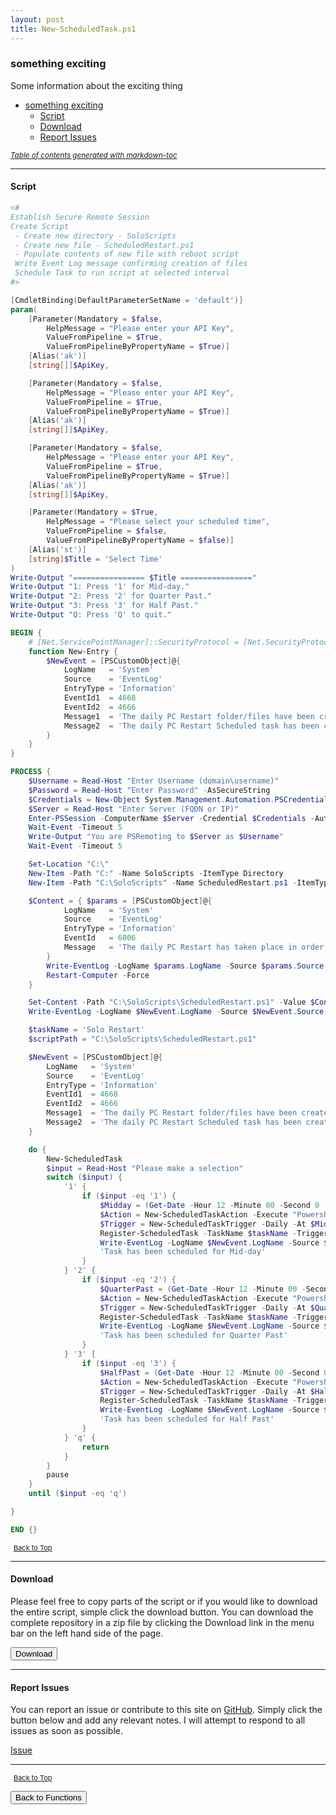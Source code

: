 ```yaml
---
layout: post
title: New-ScheduledTask.ps1
---
```


### something exciting

Some information about the exciting thing

- [something exciting](#something-exciting)
  - [Script](#script)
  - [Download](#download)
  - [Report Issues](#report-issues)

<small><i><a href='http://ecotrust-canada.github.io/markdown-toc/'>Table of contents generated with markdown-toc</a></i></small>

---

#### Script

```powershell
<#
Establish Secure Remote Session
Create Script
 - Create new directory - SoloScripts
 - Create new file - ScheduledRestart.ps1
 - Populate contents of new file with reboot script
 Write Event Log message confirming creation of files
 Schedule Task to run script at selected interval
#>

[CmdletBinding(DefaultParameterSetName = 'default')]
param(
    [Parameter(Mandatory = $false,
        HelpMessage = "Please enter your API Key",
        ValueFromPipeline = $True,
        ValueFromPipelineByPropertyName = $True)]
    [Alias('ak')]
    [string[]]$ApiKey,

    [Parameter(Mandatory = $false,
        HelpMessage = "Please enter your API Key",
        ValueFromPipeline = $True,
        ValueFromPipelineByPropertyName = $True)]
    [Alias('ak')]
    [string[]]$ApiKey,

    [Parameter(Mandatory = $false,
        HelpMessage = "Please enter your API Key",
        ValueFromPipeline = $True,
        ValueFromPipelineByPropertyName = $True)]
    [Alias('ak')]
    [string[]]$ApiKey,

    [Parameter(Mandatory = $True,
        HelpMessage = "Please select your scheduled time",
        ValueFromPipeline = $false,
        ValueFromPipelineByPropertyName = $false)]
    [Alias('st')]
    [string]$Title = 'Select Time'
)
Write-Output "================ $Title ================"
Write-Output "1: Press '1' for Mid-day."
Write-Output "2: Press '2' for Quarter Past."
Write-Output "3: Press '3' for Half Past."
Write-Output "Q: Press 'Q' to quit."

BEGIN {
    # [Net.ServicePointManager]::SecurityProtocol = [Net.SecurityProtocolType]::Tls12
    function New-Entry {
        $NewEvent = [PSCustomObject]@{
            LogName   = 'System'
            Source    = 'EventLog'
            EntryType = 'Information'
            EventId1  = 4668
            EventId2  = 4666
            Message1  = 'The daily PC Restart folder/files have been created.'
            Message2  = 'The daily PC Restart Scheduled task has been created.'
        }
    }
}

PROCESS {
    $Username = Read-Host "Enter Username (domain\username)"
    $Password = Read-Host "Enter Password" -AsSecureString
    $Credentials = New-Object System.Management.Automation.PSCredential($Username, $Password)
    $Server = Read-Host "Enter Server (FQDN or IP)"
    Enter-PSSession -ComputerName $Server -Credential $Credentials -Authentication Negotiate
    Wait-Event -Timeout 5
    Write-Output "You are PSRemoting to $Server as $Username"
    Wait-Event -Timeout 5

    Set-Location "C:\"
    New-Item -Path "C:" -Name SoloScripts -ItemType Directory
    New-Item -Path "C:\SoloScripts" -Name ScheduledRestart.ps1 -ItemType File

    $Content = { $params = [PSCustomObject]@{
            LogName   = 'System'
            Source    = 'EventLog'
            EntryType = 'Information'
            EventId   = 6006
            Message   = 'The daily PC Restart has taken place in order to update starter and leaver changes'
        }
        Write-EventLog -LogName $params.LogName -Source $params.Source -EntryType $params.EntryType -EventId $params.EventId -Message $params.Message
        Restart-Computer -Force
    }

    Set-Content -Path "C:\SoloScripts\ScheduledRestart.ps1" -Value $Content
    Write-EventLog -LogName $NewEvent.LogName -Source $NewEvent.Source -EntryType $NewEvent.EntryType -EventId $NewEvent.EventId1 -Message $NewEvent.Message1

    $taskName = 'Solo Restart'
    $scriptPath = "C:\SoloScripts\ScheduledRestart.ps1"

    $NewEvent = [PSCustomObject]@{
        LogName   = 'System'
        Source    = 'EventLog'
        EntryType = 'Information'
        EventId1  = 4668
        EventId2  = 4666
        Message1  = 'The daily PC Restart folder/files have been created.'
        Message2  = 'The daily PC Restart Scheduled task has been created.'
    }

    do {
        New-ScheduledTask
        $input = Read-Host "Please make a selection"
        switch ($input) {
            '1' {
                if ($input -eq '1') {
                    $Midday = (Get-Date -Hour 12 -Minute 00 -Second 0 -Millisecond 0).ToShortTimeString()
                    $Action = New-ScheduledTaskAction -Execute "Powershell.exe" -Argument "-executionpolicy bypass -noprofile -file $scriptPath"
                    $Trigger = New-ScheduledTaskTrigger -Daily -At $Midday
                    Register-ScheduledTask -TaskName $taskName -Trigger $Trigger -Action $Action -Description "A daily PC Restart is required in order to to update starter and leaver changes within the filemaker application." -RunLevel Highest -Force
                    Write-EventLog -LogName $NewEvent.LogName -Source $NewEvent.Source -EntryType $NewEvent.EntryType -EventId $NewEvent.EventId2 -Message $NewEvent.Message2
                    'Task has been scheduled for Mid-day'
                }
            } '2' {
                if ($input -eq '2') {
                    $QuarterPast = (Get-Date -Hour 12 -Minute 00 -Second 0 -Millisecond 0).AddMinutes(15).ToShortTimeString()
                    $Action = New-ScheduledTaskAction -Execute "Powershell.exe" -Argument "-executionpolicy bypass -noprofile -file $scriptPath"
                    $Trigger = New-ScheduledTaskTrigger -Daily -At $QuarterPast
                    Register-ScheduledTask -TaskName $taskName -Trigger $Trigger -Action $Action -Description "A daily PC Restart is required in order to to update starter and leaver changes within the filemaker application." -RunLevel Highest -Force
                    Write-EventLog -LogName $NewEvent.LogName -Source $NewEvent.Source -EntryType $NewEvent.EntryType -EventId $NewEvent.EventId2 -Message $NewEvent.Message2
                    'Task has been scheduled for Quarter Past'
                }
            } '3' {
                if ($input -eq '3') {
                    $HalfPast = (Get-Date -Hour 12 -Minute 00 -Second 0 -Millisecond 0).AddMinutes(30).ToShortTimeString()
                    $Action = New-ScheduledTaskAction -Execute "Powershell.exe" -Argument "-executionpolicy bypass -noprofile -file $scriptPath"
                    $Trigger = New-ScheduledTaskTrigger -Daily -At $HalfPast
                    Register-ScheduledTask -TaskName $taskName -Trigger $Trigger -Action $Action -Description "A daily PC Restart is required in order to to update starter and leaver changes within the filemaker application." -RunLevel Highest -Force
                    Write-EventLog -LogName $NewEvent.LogName -Source $NewEvent.Source -EntryType $NewEvent.EntryType -EventId $NewEvent.EventId2 -Message $NewEvent.Message2
                    'Task has been scheduled for Half Past'
                }
            } 'q' {
                return
            }
        }
        pause
    }
    until ($input -eq 'q')

}

END {}
```

<span style="font-size:11px;"><a href="#"><i class="fas fa-caret-up" aria-hidden="true" style="color: white; margin-right:5px;"></i>Back to Top</a></span>

---

#### Download

Please feel free to copy parts of the script or if you would like to download the entire script, simple click the download button. You can download the complete repository in a zip file by clicking the Download link in the menu bar on the left hand side of the page.

<button class="btn" type="submit" onclick="window.open('/PowerShell/functions/New-ScheduledTask.ps1')">
    <i class="fa fa-cloud-download-alt">
    </i>
        Download
</button>

---

#### Report Issues

You can report an issue or contribute to this site on <a href="https://github.com/BanterBoy/scripts-blog/issues">GitHub</a>. Simply click the button below and add any relevant notes. I will attempt to respond to all issues as soon as possible.

<!-- Place this tag where you want the button to render. -->

<a class="github-button" href="https://github.com/BanterBoy/scripts-blog/issues/new?title=New-ScheduledTask.ps1&body=There is a problem with this function. Please find details below." data-show-count="true" aria-label="Issue BanterBoy/scripts-blog on GitHub">Issue</a>

---

<span style="font-size:11px;"><a href="#"><i class="fas fa-caret-up" aria-hidden="true" style="color: white; margin-right:5px;"></i>Back to Top</a></span>

<a href="/menu/_pages/functions.html">
    <button class="btn">
        <i class='fas fa-reply'>
        </i>
            Back to Functions
    </button>
</a>

[1]: http://ecotrust-canada.github.io/markdown-toc
[2]: https://github.com/googlearchive/code-prettify
